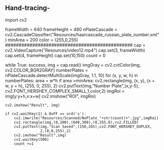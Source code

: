 ## Hand-tracing-

import cv2

frameWidth = 640
frameHeight = 480
nPlateCascade = cv2.CascadeClassifier("Resources/haarcascade_russian_plate_number.xml")
minArea = 200
color = (255,0,255)
###############################################
cap = cv2.VideoCapture("Resources/video12.mp4")
cap.set(3, frameWidth)
cap.set(4, frameHeight)
cap.set(10,150)
count = 0

while True:
    success, img = cap.read()
    imgGray = cv2.cvtColor(img, cv2.COLOR_BGR2GRAY)
    numberPlates = nPlateCascade.detectMultiScale(imgGray, 1.1, 10)
    for (x, y, w, h) in numberPlates:
        area = w*h
        if area >minArea:
            cv2.rectangle(img, (x, y), (x + w, y + h), (255, 0, 255), 2)
            cv2.putText(img,"Number Plate",(x,y-5),
                        cv2.FONT_HERSHEY_COMPLEX_SMALL,1,color,2)
            imgRoi = img[y:y+h,x:x+w]
            cv2.imshow("ROI", imgRoi)

    cv2.imshow("Result", img)

    if cv2.waitKey(1) & 0xFF == ord('s'):
        cv2.imwrite("Resources/Scanned/NoPlate_"+str(count)+".jpg",imgRoi)
        cv2.rectangle(img,(0,200),(640,300),(0,255,0),cv2.FILLED)
        cv2.putText(img,"Scan Saved",(150,265),cv2.FONT_HERSHEY_DUPLEX,
                    2,(0,0,255),2)
        cv2.imshow("Result",img)
        cv2.waitKey(500)
        count +=1
